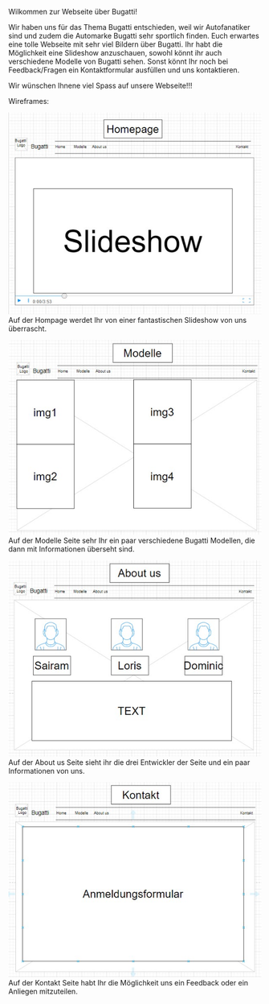 Wilkommen zur Webseite über Bugatti!

Wir haben uns für das Thema Bugatti entschieden, weil wir Autofanatiker sind und zudem die Automarke Bugatti sehr sportlich finden.
Euch erwartes eine tolle Webseite mit sehr viel Bildern über Bugatti. 
Ihr habt die Möglichkeit eine Slideshow anzuschauen, sowohl könnt ihr auch verschiedene Modelle von Bugatti sehen.
Sonst könnt Ihr noch bei Feedback/Fragen ein Kontaktformular ausfüllen und uns kontaktieren.

Wir wünschen Ihnene viel Spass auf unsere Webseite!!!


Wireframes:

![Homepage](../Grundaufbau/Wireframe/home.jpg)
Auf der Hompage werdet Ihr von einer fantastischen Slideshow von uns überrascht.



![Modelle](../Grundaufbau/Wireframe/Modelle.jpg)
Auf der Modelle Seite sehr Ihr ein paar verschiedene Bugatti Modellen, die dann mit Informationen überseht sind.


![About us](../Grundaufbau/Wireframe/aboutUs.jpg)
Auf der About us Seite sieht ihr die drei Entwickler der Seite und ein paar Informationen von uns.


![Kontakt](../Grundaufbau/Wireframe/kontakt.jpg)
Auf der Kontakt Seite habt Ihr die Möglichkeit uns ein Feedback oder ein Anliegen mitzuteilen.









